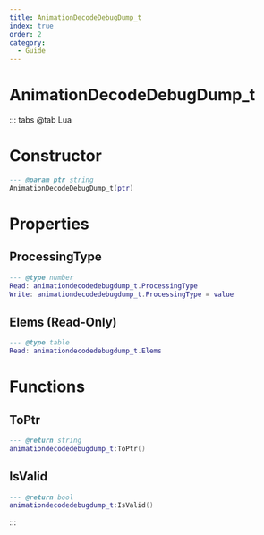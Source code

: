 ```yaml
---
title: AnimationDecodeDebugDump_t
index: true
order: 2
category:
  - Guide
---
```


# AnimationDecodeDebugDump_t

::: tabs
@tab Lua
# Constructor
```lua
--- @param ptr string
AnimationDecodeDebugDump_t(ptr)
```
# Properties
## ProcessingType 
```lua
--- @type number
Read: animationdecodedebugdump_t.ProcessingType
Write: animationdecodedebugdump_t.ProcessingType = value
```
## Elems (Read-Only)
```lua
--- @type table
Read: animationdecodedebugdump_t.Elems
```
# Functions
## ToPtr
```lua
--- @return string
animationdecodedebugdump_t:ToPtr()
```
## IsValid
```lua
--- @return bool
animationdecodedebugdump_t:IsValid()
```

:::